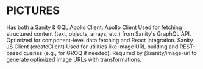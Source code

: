 # PICTURES

Has both a Sanity & GQL Apollo Client.
Apollo Client
Used for fetching structured content (text, objects, arrays, etc.) from Sanity's GraphQL API.
Optimized for component-level data fetching and React integration.
Sanity JS Client (createClient)
Used for utilities like image URL building and REST-based queries (e.g., for GROQ if needed).
Required by @sanity/image-url to generate optimized image URLs with transformations.
